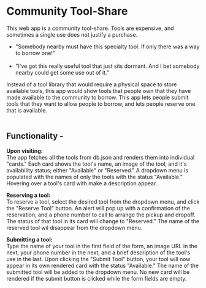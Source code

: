 <h1>Community Tool-Share</h1>

This web app is a community tool-share.  Tools are expensive, and sometimes a single use does not justify a purchase. 
<ul>
<li>"Somebody nearby must have this specialty tool.  If only there was a way to borrow one!"</li><br>
<li>"I've got this really useful tool that just sits dormant.  And I bet somebody nearby could get some use out of it."</li>
</ul>
Instead of a tool library that would require a physical space to store available tools, this app would show tools that people own that they have made available to the community to borrow.  This app lets people submit tools that they want to allow people to borrow, and lets people reserve one that is available.<br><br>

<h2>Functionality - </h2>

<b>Upon visiting:</b><br>
    The app fetches all the tools from db.json and renders them into individual "cards."
    Each card shows the tool's name, an image of the tool, and it's availability status; either "Available" or "Reserved."
    A dropdown menu is populated with the names of only the tools with the status "Available."
    Hovering over a tool's card with make a description appear.

<b>Reserving a tool:</b><br>
    To reserve a tool, select the desired tool from the dropdown menu, and click the "Reserve Tool" button.
    An alert will pop up with a confirmation of the reservation, and a phone number to call to arrange the pickup and dropoff.
    The status of that tool in its card will change to "Reserved."
    The name of the reserved tool wil disappear from the dropdown menu.

<b>Submitting a tool:</b><br>
    Type the name of your tool in the first field of the form, an image URL in the next, your phone number in the next, and a brief description of the tool's use in the last.
    Upon clicking the "Submit Tool" button, your tool will now appear in its own rendered card with the status "Available."
    The name of the submitted tool will be added to the dropdown menu.
    No new card will be rendered if the submit button is clicked while the form fields are empty.
